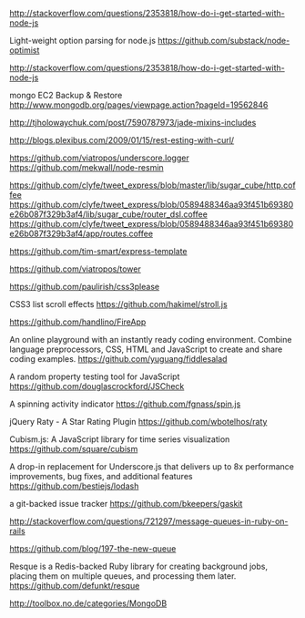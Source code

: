 http://stackoverflow.com/questions/2353818/how-do-i-get-started-with-node-js


Light-weight option parsing for node.js
https://github.com/substack/node-optimist



http://stackoverflow.com/questions/2353818/how-do-i-get-started-with-node-js

mongo EC2 Backup & Restore
http://www.mongodb.org/pages/viewpage.action?pageId=19562846

http://tjholowaychuk.com/post/7590787973/jade-mixins-includes


http://blogs.plexibus.com/2009/01/15/rest-esting-with-curl/

https://github.com/viatropos/underscore.logger
https://github.com/mekwall/node-resmin

https://github.com/clyfe/tweet_express/blob/master/lib/sugar_cube/http.coffee
https://github.com/clyfe/tweet_express/blob/0589488346aa93f451b69380e26b087f329b3af4/lib/sugar_cube/router_dsl.coffee
https://github.com/clyfe/tweet_express/blob/0589488346aa93f451b69380e26b087f329b3af4/app/routes.coffee

https://github.com/tim-smart/express-template

https://github.com/viatropos/tower

https://github.com/paulirish/css3please

CSS3 list scroll effects
https://github.com/hakimel/stroll.js

https://github.com/handlino/FireApp

An online playground with an instantly ready coding environment. Combine language preprocessors, CSS, HTML and JavaScript to create and share coding examples.
https://github.com/yuguang/fiddlesalad

A random property testing tool for JavaScript
https://github.com/douglascrockford/JSCheck

A spinning activity indicator
https://github.com/fgnass/spin.js

jQuery Raty - A Star Rating Plugin
https://github.com/wbotelhos/raty

Cubism.js: A JavaScript library for time series visualization
https://github.com/square/cubism

A drop-in replacement for Underscore.js that delivers up to 8x performance improvements, bug fixes, and additional features
https://github.com/bestiejs/lodash

a git-backed issue tracker
https://github.com/bkeepers/gaskit

http://stackoverflow.com/questions/721297/message-queues-in-ruby-on-rails

https://github.com/blog/197-the-new-queue

Resque is a Redis-backed Ruby library for creating background jobs, placing them on multiple queues, and processing them later. 
https://github.com/defunkt/resque

http://toolbox.no.de/categories/MongoDB

